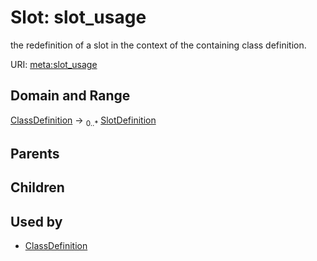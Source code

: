 # Slot: slot_usage


the redefinition of a slot in the context of the containing class definition.

URI: [meta:slot_usage](https://w3id.org/biolink/biolinkml/meta/slot_usage)
## Domain and Range

[ClassDefinition](ClassDefinition.md) ->  <sub>0..*</sub> [SlotDefinition](SlotDefinition.md)
## Parents

## Children

## Used by

 * [ClassDefinition](ClassDefinition.md)
